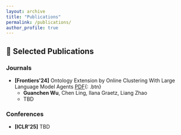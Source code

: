 ```yaml
---
layout: archive
title: "Publications"
permalink: /publications/
author_profile: true
---
```


## 📖 **Selected Publications**

### **Journals**
- **[Frontiers'24]** Ontology Extension by Online Clustering With Large Language Model Agents [PDF](){: .btn} 
  + **Guanchen Wu**, Chen Ling, Ilana Graetz, Liang Zhao
  + TBD

### **Conferences**
- **[ICLR'25]** TBD




